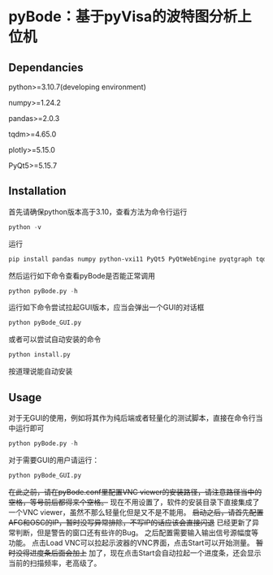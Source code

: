 # pyBode：基于pyVisa的波特图分析上位机
## Dependancies
python>=3.10.7(developing environment)

numpy>=1.24.2

pandas>=2.0.3

tqdm>=4.65.0

plotly>=5.15.0

PyQt5>=5.15.7
## Installation
首先请确保python版本高于3.10，查看方法为命令行运行
```python
python -v
```
运行
```powershell
pip install pandas numpy python-vxi11 PyQt5 PyQtWebEngine pyqtgraph tqdm plotly 
```
然后运行如下命令查看pyBode是否能正常调用
```python
python pyBode.py -h
```
运行如下命令尝试拉起GUI版本，应当会弹出一个GUI的对话框
```python
python pyBode_GUI.py
```
或者可以尝试自动安装的命令
```python
python install.py
```
按道理说能自动安装
## Usage
对于无GUI的使用，例如将其作为纯后端或者轻量化的测试脚本，直接在命令行当中运行即可
```python
python pyBode.py -h
```
对于需要GUI的用户请运行：
```python
python pyBode_GUI.py
```
~~在此之前，请在pyBode.conf里配置VNC viewer的安装路径，请注意路径当中的空格，等号前后都得来个空格。~~
现在不用设置了，软件的安装目录下直接集成了一个VNC viewer，虽然不那么轻量化但是又不是不能用。
~~启动之后，请首先配置AFG和OSC的IP，暂时没写异常排除，不写IP的话应该会直接闪退~~
已经更新了异常判断，但是警告的窗口还有些许的Bug。
之后配置需要输入输出信号源幅度等功能。
点击Load VNC可以拉起示波器的VNC界面，点击Start可以开始测量。
~~暂时没得进度条后面会加上~~
加了，现在点击Start会自动拉起一个进度条，还会显示当前的扫描频率，老高级了。